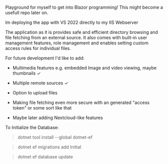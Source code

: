 Playground for myself to get into Blazor programming! This might become a usefull repo later on.

Im deploying the app with VS 2022 directly to my IIS Webserver 


The application as it is provides safe and efficient directory browsing and file fetching from an external source.
It also comes with built-in user management features, role management and enables setting custom access rules for individual files. 

For future development I'd like to add:

- Multimedia features e.g. embedded Image and video viewing, maybe thumbnails ✓

- Multiple remote sources ✓

- Option to upload files 

- Making file fetching even more secure with an generated "access token" or some sort like that 

- Maybe later adding Nextcloud-like features  



To Initialize the Database:

>dotnet tool install --global dotnet-ef

>dotnet ef migrations add Initial

>dotnet ef database update
